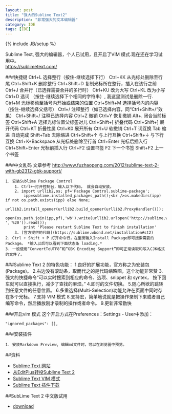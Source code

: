 ```yaml
---
layout: post
title: "强大的Sublime Text2"
description: "非常强大的文本编辑器"
category: IDE
tags: [IDE]
---
```

{% include JB/setup %}


Sublime Text, 强大的编辑器，个人已试用，且开启了VIM 模式.现在还在学习试用中。<br/>
https://sublimetext.com/


###快捷键
    Ctrl+L 选择整行（按住-继续选择下行）
    Ctrl+KK 从光标处删除至行尾
    Ctrl+Shift+K 删除整行
    Ctrl+Shift+D 复制光标所在整行，插入在该行之前
    Ctrl+J 合并行（已选择需要合并的多行时）
    Ctrl+KU 改为大写
    Ctrl+KL 改为小写
    Ctrl+D 选词 （按住-继续选择下个相同的字符串）, 我这里测试是删除一行.
    Ctrl+M 光标移动至括号内开始或结束的位置
    Ctrl+Shift+M 选择括号内的内容（按住-继续选择父括号）
    Ctrl+/ 注释整行（如已选择内容，同“Ctrl+Shift+/”效果）
    Ctrl+Shift+/ 注释已选择内容
    Ctrl+Z 撤销 
    Ctrl+Y 恢复撤销
    Alt+. 闭合当前标签
    Ctrl+Shift+A 选择光标位置父标签对儿
    Ctrl+Shift+[ 折叠代码
    Ctrl+Shift+] 展开代码
    Ctrl+KT 折叠性属
    Ctrl+K0 展开所有
    Ctrl+U 软撤销
    Ctrl+T 词互换
    Tab 缩进 自动完成
    Shift+Tab 去除缩进
    Ctrl+Shift+↑ 与上行互换
    Ctrl+Shift+↓ 与下行互换
    Ctrl+K+Backspace 从光标处删除至行首
    Ctrl+Enter 光标后插入行
    Ctrl+Shift+Enter 光标前插入行
    Ctrl+F2 设置书签
    F2 下一个书签
    Shift+F2 上一个书签

###中文乱码
文章参考 http://www.fuzhaopeng.com/2012/sublime-text-2-with-gb2312-gbk-support/

    1. 安装Sublime Package Control
        1. Ctrl+~打开控制台，输入以下代码， 就会自动安装。
        2. import urllib2,os; pf='Package Control.sublime-package'; 
            ipp=sublime.installed_packages_path();<br />os.makedirs(ipp) if not os.path.exists(ipp) else None; 
            urllib2.install_opener(urllib2.build_opener(urllib2.ProxyHandler())); 
            open(os.path.join(ipp,pf),'wb').write(urllib2.urlopen('http://sublime.wbond.net/'+pf.replace(' ','%20')).read()); 
            print 'Please restart Sublime Text to finish installation'
        3. [官方提供的代码](https://sublime.wbond.net/installation#st2)
    2. Ctrl + Shift + P 打开命令行，在里面输入Install Package即可搜索需要的Package。 *输入以后可以看到下面状态条 loading.*
    3. 一般使用“ConvertToUTF8”和“GBK Encoding Support”即可正常读取和写入CJK格式的文件了。
    


###Sublime Text 2 的特色功能：
    1.良好的扩展功能，官方称之为安装包(Package)。
    2.右边没有滚动条，取而代之的是代码缩略图，这个功能非常赞
    3.强大的快捷命令“可以实时搜索到相应的命令、选项、snippet 和 syntex， 按下回车就可以直接执行，减少了查找的麻烦。”
    4.即时的文件切换。
    5.随心所欲的跳转到任意文件的任意位置。
    6.多重选择(Multi-Selection)功能允许在页面中同时存在多个光标。
    7.支持 VIM 模式
    8.支持宏，简单地说就是把操作录制下来或者自己编写命令，然后播放刚才录制的操作或者命令。
    9.更新非常勤快


###开启vim 模式
这个开启方式在Preferences：Settings - User中添加：<br/>

    "ignored_packages": [],

###安装插件

    1. 安装Markdown Preview, 编辑md文件时，可以在浏览器中预览。


##资料
- [Sublime Text 网站]
- [从EditPlus转投Sublime Text 2]
- [Sublime Text VIM 模式]
- [Sublime Text 插件下载]

##SubLime Text 2 中文版试用
- [download]






[Sublime Text 网站]:http://www.sublimetext.com/
[从EditPlus转投Sublime Text 2]:http://android3g.diandian.com/post/2013-03-07/40048382655
[Sublime Text VIM 模式]:http://www.cnblogs.com/leohxj/archive/2012/05/23/2514956.html
[Sublime Text 插件下载]:http://wbond.net/sublime_packages
[download]:http://pan.baidu.com/share/link?shareid=3722064749&uk=2686104131
[官方提供的代码]:https://sublime.wbond.net/installation#st2